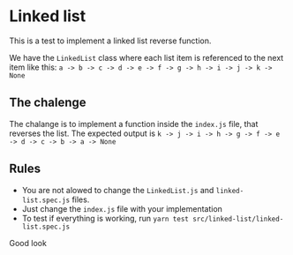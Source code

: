 # Linked list

This is a test to implement a linked list reverse function.

We have the `LinkedList` class where each list item is referenced to the next item like this:
`a -> b -> c -> d -> e -> f -> g -> h -> i -> j -> k -> None`

## The chalenge

The chalange is to implement a function inside the `index.js` file, that reverses the list.
The expected output is `k -> j -> i -> h -> g -> f -> e -> d -> c -> b -> a -> None`

## Rules

- You are not alowed to change the `LinkedList.js` and `linked-list.spec.js` files.
- Just change the `index.js` file with your implementation
- To test if everything is working, run `yarn test src/linked-list/linked-list.spec.js`

Good look